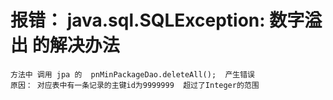 

# 报错： java.sql.SQLException: 数字溢出 的解决办法
    方法中 调用 jpa 的  pnMinPackageDao.deleteAll();  产生错误
    原因： 对应表中有一条记录的主键id为9999999  超过了Integer的范围 
    
    